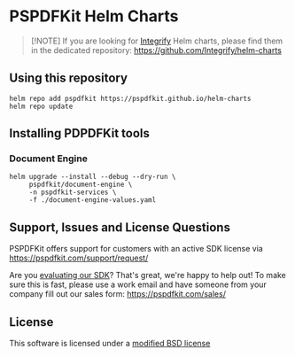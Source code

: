 # PSPDFKit Helm Charts

> [!NOTE] If you are looking for [Integrify](https://www.integrify.com/) Helm charts,
> please find them in the dedicated repository: https://github.com/Integrify/helm-charts

## Using this repository

```
helm repo add pspdfkit https://pspdfkit.github.io/helm-charts
helm repo update
```

## Installing PDPDFKit tools

### Document Engine

```
helm upgrade --install --debug --dry-run \
     pspdfkit/document-engine \
     -n pspdfkit-services \
     -f ./document-engine-values.yaml
```

## Support, Issues and License Questions

PSPDFKit offers support for customers with an active SDK license via https://pspdfkit.com/support/request/

Are you [evaluating our SDK](https://pspdfkit.com/try/)? That's great, we're happy to help out! To make sure this is fast, please use a work email and have someone from your company fill out our sales form: https://pspdfkit.com/sales/

## License

This software is licensed under a [modified BSD license](LICENSE)
